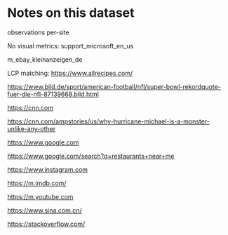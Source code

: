 
# Notes on this dataset

observations per-site

No visual metrics:
support_microsoft_en_us

m_ebay_kleinanzeigen_de


LCP matching:
https://www.allrecipes.com/

https://www.bild.de/sport/american-football/nfl/super-bowl-rekordquote-fuer-die-nfl-87139668.bild.html

https://cnn.com

https://cnn.com/ampstories/us/why-hurricane-michael-is-a-monster-unlike-any-other

https://www.google.com

https://www.google.com/search?q=restaurants+near+me

https://www.instagram.com

https://m.imdb.com/

https://m.youtube.com

https://www.sina.com.cn/

https://stackoverflow.com/
